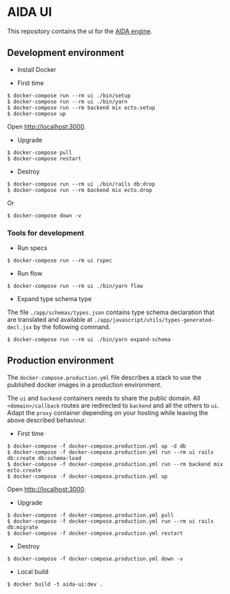 # AIDA UI

This repository contains the ui for the [AIDA engine](https://github.com/instedd/aida).

## Development environment

* Install Docker

* First time

```
$ docker-compose run --rm ui ./bin/setup
$ docker-compose run --rm ui ./bin/yarn
$ docker-compose run --rm backend mix ecto.setup
$ docker-compose up
```

Open [http://localhost:3000](http://localhost:3000).

* Upgrade

```
$ docker-compose pull
$ docker-compose restart
```

* Destroy

```
$ docker-compose run --rm ui ./bin/rails db:drop
$ docker-compose run --rm backend mix ecto.drop
```

Or

```
$ docker-compose down -v
```

### Tools for development

* Run specs

```
$ docker-compose run --rm ui rspec
```

* Run flow

```
$ docker-compose run --rm ui ./bin/yarn flow
```

* Expand type schema type

The file `./app/schemas/types.json` contains type schema declaration
that are translated and available at `./app/javascript/utils/types-generated-decl.jsx`
by the following command.

```
$ docker-compose run --rm ui ./bin/yarn expand-schema
```

## Production environment

The `docker-compose.production.yml` file describes a stack to use the published
docker images in a production environment.

The `ui` and `backend` containers needs to share the public domain.
All `<domain>/callback` routes are redirected to `backend` and all the others to `ui`.
Adapt the `proxy` container depending on your hosting while leaving the above described behaviour.

* First time

```
$ docker-compose -f docker-compose.production.yml up -d db
$ docker-compose -f docker-compose.production.yml run --rm ui rails db:create db:schema:load
$ docker-compose -f docker-compose.production.yml run --rm backend mix ecto.create
$ docker-compose -f docker-compose.production.yml up
```

Open [http://localhost:3000](http://localhost:3000).

* Upgrade

```
$ docker-compose -f docker-compose.production.yml pull
$ docker-compose -f docker-compose.production.yml run --rm ui rails db:migrate
$ docker-compose -f docker-compose.production.yml restart
```

* Destroy

```
$ docker-compose -f docker-compose.production.yml down -v
```

* Local build

```
$ docker build -t aida-ui:dev .
```
